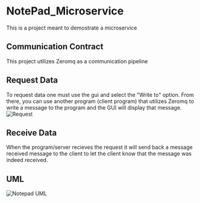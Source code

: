 # NotePad_Microservice
This is a project meant to demostrate a microservice

## Communication Contract
This project utilizes Zeromq as a communication pipeline

## Request Data
To request data one must use the gui and select the "Write to" option. From there, you can use another program (client program) that utilizes Zeromq to write a message to
the program and the GUI will display that message.
![Request](https://user-images.githubusercontent.com/76986911/180889387-092a1747-acf2-4c71-8ad8-790b9044bf0b.gif)

## Receive Data
When the program/server recieves the request it will send back a message received message to the client to let the client know that the message was indeed received. 

## UML 
![Notepad UML](https://user-images.githubusercontent.com/76986911/180920878-87a34c37-cd6d-405c-9127-79a07f894681.png)
